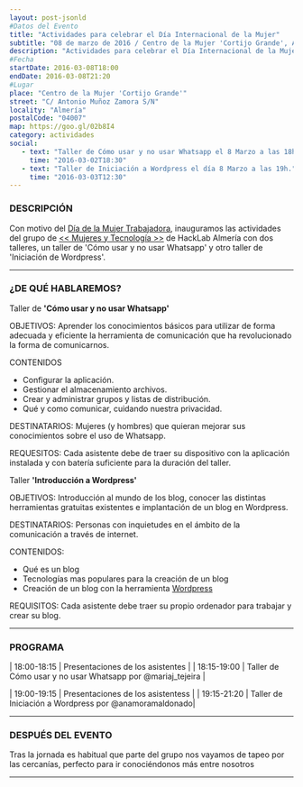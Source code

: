 ```yaml
---
layout: post-jsonld
#Datos del Evento
title: "Actividades para celebrar el Día Internacional de la Mujer"
subtitle: "08 de marzo de 2016 / Centro de la Mujer 'Cortijo Grande', Almería"
description: "Actividades para celebrar el Día Internacional de la Mujer"
#Fecha
startDate: 2016-03-08T18:00
endDate: 2016-03-08T21:20
#Lugar
place: "Centro de la Mujer 'Cortijo Grande'"
street: "C/ Antonio Muñoz Zamora S/N"
locality: "Almería"
postalCode: "04007"
map: https://goo.gl/02b8I4
category: actividades
social:
   - text: "Taller de Cómo usar y no usar Whatsapp el 8 Marzo a las 18h."
     time: "2016-03-02T18:30"
   - text: "Taller de Iniciación a Wordpress el día 8 Marzo a las 19h."
     time: "2016-03-03T12:30"
---
```

### DESCRIPCIÓN

Con motivo del [Día de la Mujer Trabajadora](https://es.wikipedia.org/wiki/D%C3%ADa_Internacional_de_la_Mujer), inauguramos las actividades del grupo de [<< Mujeres y Tecnología >>](https://foro.hacklabalmeria.net/t/definicion-de-la-categoria-mujeres-y-tecnologia/6156) de HackLab Almería con dos talleres, un taller de 'Cómo usar y no usar Whatsapp' y otro taller de 'Iniciación de Wordpress'.

---


### ¿DE QUÉ HABLAREMOS?

Taller de **'Cómo usar y no usar Whatsapp'**

OBJETIVOS: Aprender los conocimientos básicos para utilizar de forma adecuada y eficiente la herramienta de comunicación que ha revolucionado la forma de comunicarnos.

CONTENIDOS
- Configurar la aplicación.
- Gestionar el almacenamiento archivos.
- Crear y administrar grupos y listas de distribución.
- Qué y como comunicar, cuidando nuestra privacidad.

DESTINATARIOS: Mujeres (y hombres) que quieran mejorar sus conocimientos sobre el uso de Whatsapp.

REQUESITOS: Cada asistente debe de traer su dispositivo con la aplicación instalada y con batería suficiente para la duración del taller.


Taller **'Introducción a Wordpress'**

OBJETIVOS: Introducción al mundo de los blog, conocer las distintas herramientas gratuitas existentes e implantación de un blog en Wordpress.

DESTINATARIOS: Personas con inquietudes en el ámbito de la comunicación a través de internet.

CONTENIDOS:
- Qué es un blog
- Tecnologías mas populares para la creación de un blog
- Creación de un blog con la herramienta [Wordpress](https://es.wordpress.com)
	
REQUISITOS: Cada asistente debe traer su propio ordenador para trabajar y crear su blog.


---

### PROGRAMA

| 18:00-18:15   | Presentaciones de los asistentes  |
| 18:15-19:00   | Taller de Cómo usar y no usar Whatsapp por @mariaj_tejeira  |

| 19:00-19:15   | Presentaciones de los asistentess |
| 19:15-21:20   | Taller de Iniciación a Wordpress por @anamoramaldonado|

---

### DESPUÉS DEL EVENTO

Tras la jornada es habitual que parte del grupo nos vayamos de tapeo por las cercanías, perfecto para ir conociéndonos más entre nosotros

---
